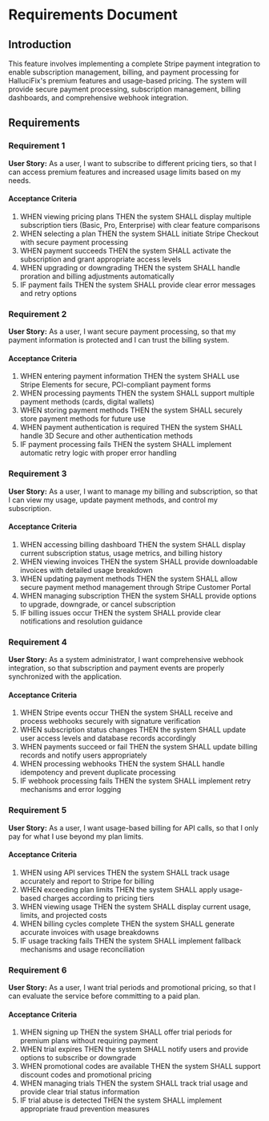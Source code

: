 # Requirements Document

## Introduction

This feature involves implementing a complete Stripe payment integration to enable subscription management, billing, and payment processing for HalluciFix's premium features and usage-based pricing. The system will provide secure payment processing, subscription management, billing dashboards, and comprehensive webhook integration.

## Requirements

### Requirement 1

**User Story:** As a user, I want to subscribe to different pricing tiers, so that I can access premium features and increased usage limits based on my needs.

#### Acceptance Criteria

1. WHEN viewing pricing plans THEN the system SHALL display multiple subscription tiers (Basic, Pro, Enterprise) with clear feature comparisons
2. WHEN selecting a plan THEN the system SHALL initiate Stripe Checkout with secure payment processing
3. WHEN payment succeeds THEN the system SHALL activate the subscription and grant appropriate access levels
4. WHEN upgrading or downgrading THEN the system SHALL handle proration and billing adjustments automatically
5. IF payment fails THEN the system SHALL provide clear error messages and retry options

### Requirement 2

**User Story:** As a user, I want secure payment processing, so that my payment information is protected and I can trust the billing system.

#### Acceptance Criteria

1. WHEN entering payment information THEN the system SHALL use Stripe Elements for secure, PCI-compliant payment forms
2. WHEN processing payments THEN the system SHALL support multiple payment methods (cards, digital wallets)
3. WHEN storing payment methods THEN the system SHALL securely store payment methods for future use
4. WHEN payment authentication is required THEN the system SHALL handle 3D Secure and other authentication methods
5. IF payment processing fails THEN the system SHALL implement automatic retry logic with proper error handling

### Requirement 3

**User Story:** As a user, I want to manage my billing and subscription, so that I can view my usage, update payment methods, and control my subscription.

#### Acceptance Criteria

1. WHEN accessing billing dashboard THEN the system SHALL display current subscription status, usage metrics, and billing history
2. WHEN viewing invoices THEN the system SHALL provide downloadable invoices with detailed usage breakdown
3. WHEN updating payment methods THEN the system SHALL allow secure payment method management through Stripe Customer Portal
4. WHEN managing subscription THEN the system SHALL provide options to upgrade, downgrade, or cancel subscription
5. IF billing issues occur THEN the system SHALL provide clear notifications and resolution guidance

### Requirement 4

**User Story:** As a system administrator, I want comprehensive webhook integration, so that subscription and payment events are properly synchronized with the application.

#### Acceptance Criteria

1. WHEN Stripe events occur THEN the system SHALL receive and process webhooks securely with signature verification
2. WHEN subscription status changes THEN the system SHALL update user access levels and database records accordingly
3. WHEN payments succeed or fail THEN the system SHALL update billing records and notify users appropriately
4. WHEN processing webhooks THEN the system SHALL handle idempotency and prevent duplicate processing
5. IF webhook processing fails THEN the system SHALL implement retry mechanisms and error logging

### Requirement 5

**User Story:** As a user, I want usage-based billing for API calls, so that I only pay for what I use beyond my plan limits.

#### Acceptance Criteria

1. WHEN using API services THEN the system SHALL track usage accurately and report to Stripe for billing
2. WHEN exceeding plan limits THEN the system SHALL apply usage-based charges according to pricing tiers
3. WHEN viewing usage THEN the system SHALL display current usage, limits, and projected costs
4. WHEN billing cycles complete THEN the system SHALL generate accurate invoices with usage breakdowns
5. IF usage tracking fails THEN the system SHALL implement fallback mechanisms and usage reconciliation

### Requirement 6

**User Story:** As a user, I want trial periods and promotional pricing, so that I can evaluate the service before committing to a paid plan.

#### Acceptance Criteria

1. WHEN signing up THEN the system SHALL offer trial periods for premium plans without requiring payment
2. WHEN trial expires THEN the system SHALL notify users and provide options to subscribe or downgrade
3. WHEN promotional codes are available THEN the system SHALL support discount codes and promotional pricing
4. WHEN managing trials THEN the system SHALL track trial usage and provide clear trial status information
5. IF trial abuse is detected THEN the system SHALL implement appropriate fraud prevention measures